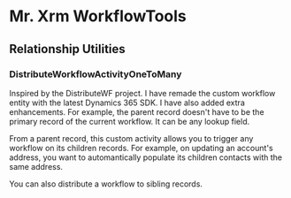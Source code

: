 # Mr. Xrm WorkflowTools
## Relationship Utilities
### DistributeWorkflowActivityOneToMany
Inspired by the DistributeWF project. I have remade the custom workflow entity with the latest Dynamics 365 SDK. I have also added extra enhancements. For example, the parent record doesn't have to be the primary record of the current workflow. It can be any lookup field. 

From a parent record, this custom activity allows you to trigger any workflow on its children records. For example, on updating an account's address, you want to automantically populate its children contacts with the same address.

You can also distribute a workflow to sibling records.
